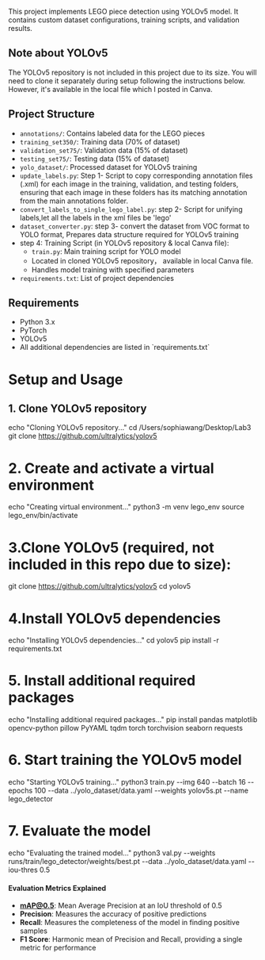 
This project implements LEGO piece detection using YOLOv5 model. It contains custom dataset configurations, training scripts, and validation results.

## Note about YOLOv5
The YOLOv5 repository is not included in this project due to its size. You will need to clone it separately during setup following the instructions below.
However, it's available in the local file which I posted in Canva.

## Project Structure
- `annotations/`: Contains labeled data for the LEGO pieces
- `training_set350/`: Training data (70% of dataset)
- `validation_set75/`: Validation data (15% of dataset)
- `testing_set75/`: Testing data (15% of dataset)
- `yolo_dataset/`: Processed dataset for YOLOv5 training
- `update_labels.py`: Step 1- Script to copy corresponding annotation files (.xml) for each image in the training, validation, and testing folders,
 ensuring that each image in these folders has its matching annotation from the main annotations folder.
- `convert_labels_to_single_lego_label.py`: step 2- Script for unifying labels,let all the labels in the xml files be 'lego'
- `dataset_converter.py`: step 3- convert the dataset from VOC format to YOLO format,  Prepares data structure required for YOLOv5 training
- step 4: Training Script (in YOLOv5 repository & local Canva file):
  - `train.py`: Main training script for YOLO model
  - Located in cloned YOLOv5 repository， available in local Canva file.
  - Handles model training with specified parameters
- `requirements.txt`: List of project dependencies

## Requirements
- Python 3.x
- PyTorch
- YOLOv5
- All additional dependencies are listed in \`requirements.txt\`


# Setup and Usage
## 1. Clone YOLOv5 repository
echo "Cloning YOLOv5 repository..."
cd /Users/sophiawang/Desktop/Lab3
git clone https://github.com/ultralytics/yolov5

# 2. Create and activate a virtual environment
echo "Creating virtual environment..."
python3 -m venv lego_env
source lego_env/bin/activate

# 3.Clone YOLOv5 (required, not included in this repo due to size):
git clone https://github.com/ultralytics/yolov5
cd yolov5

# 4.Install YOLOv5 dependencies
echo "Installing YOLOv5 dependencies..."
cd yolov5
pip install -r requirements.txt

# 5. Install additional required packages
echo "Installing additional required packages..."
pip install pandas matplotlib opencv-python pillow PyYAML tqdm torch torchvision seaborn requests

# 6. Start training the YOLOv5 model
echo "Starting YOLOv5 training..."
python3 train.py --img 640 --batch 16 --epochs 100 --data ../yolo_dataset/data.yaml --weights yolov5s.pt --name lego_detector

# 7. Evaluate the model
echo "Evaluating the trained model..."
python3 val.py --weights runs/train/lego_detector/weights/best.pt --data ../yolo_dataset/data.yaml --iou-thres 0.5


#### Evaluation Metrics Explained
- **mAP@0.5**: Mean Average Precision at an IoU threshold of 0.5
- **Precision**: Measures the accuracy of positive predictions
- **Recall**: Measures the completeness of the model in finding positive samples
- **F1 Score**: Harmonic mean of Precision and Recall, providing a single metric for performance


